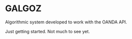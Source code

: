 # GALGOZ

Algorithmic system developed to work with the OANDA API.

Just getting started. Not much to see yet.